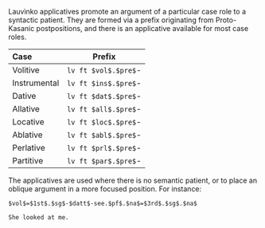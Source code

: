 Lauvìnko applicatives promote an argument of a particular case role to a
syntactic patient. They are formed via a prefix originating from Proto-Kasanic
postpositions, and there is an applicative available for most case roles.

|Case|Prefix|
|:---|:---:|
|Volitive|`lv ft $vol$.$pre$`-|
|Instrumental|`lv ft $ins$.$pre$`-|
|Dative|`lv ft $dat$.$pre$`-|
|Allative|`lv ft $all$.$pre$`-|
|Locative|`lv ft $loc$.$pre$`-|
|Ablative|`lv ft $abl$.$pre$`-|
|Perlative|`lv ft $prl$.$pre$`-|
|Partitive|`lv ft $par$.$pre$`-|

The applicatives are used where there is no semantic patient, or to place an
oblique argument in a more focused position. For instance:

```
$vol$=$1st$.$sg$-$datt$-see.$pf$.$na$=$3rd$.$sg$.$na$

She looked at me.
```